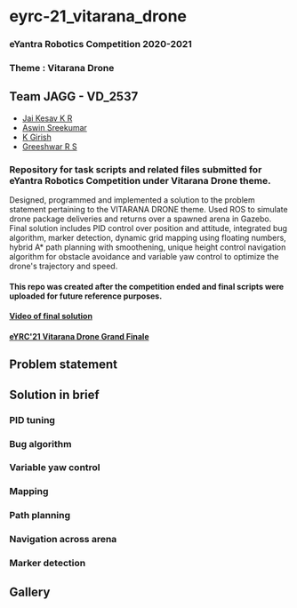 # eyrc-21_vitarana_drone
### eYantra Robotics Competition 2020-2021 
### Theme : Vitarana Drone

## Team JAGG - VD_2537
- [Jai Kesav K R](https://github.com/nice-boi-jk)
- [Aswin Sreekumar](https://github.com/aswin-sreekumar)
- [K Girish](https://github.com/girish-2001)
- [Greeshwar R S](https://github.com/greesh02)

### Repository for task scripts and related files submitted for eYantra Robotics Competition under Vitarana Drone theme.
Designed, programmed and implemented a solution to the problem statement pertaining to the VITARANA DRONE theme. Used ROS to simulate drone package deliveries and returns over a spawned arena in Gazebo. Final solution includes PID control over position and attitude, integrated bug algorithm, marker detection, dynamic grid mapping using floating numbers, hybrid A* path planning with smoothening, unique height control navigation algorithm for obstacle avoidance and variable yaw control to optimize the drone's trajectory and speed.

#### This repo was created after the competition ended and final scripts were uploaded for future reference purposes. 
#### [Video of final solution](https://drive.google.com/file/d/17BZ4uRYxbAauL9SedLcMHeekc-cQiBb2/view?usp=sharing)
#### [eYRC'21 Vitarana Drone Grand Finale](https://youtu.be/y6G7KIQ06BY?t=3271)

## Problem statement

## Solution in brief
### PID tuning
### Bug algorithm
### Variable yaw control
### Mapping
### Path planning
### Navigation across arena
### Marker detection

## Gallery
